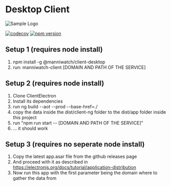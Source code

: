 # Desktop Client

![Sample Logo](https://raw.githubusercontent.com/manniwatch/manniwatch/packages/client-desktop/master/assets/screenshot.png)


[![codecov](https://codecov.io/gh/manniwatch/manniwatch/branch/master/graph/badge.svg?flag=ClientDesktop)](https://codecov.io/gh/manniwatch/manniwatch/tree/master/packages/client-desktop) [![npm version](https://badge.fury.io/js/%40manniwatch%2Fclient-desktop.svg)](https://badge.fury.io/js/%40manniwatch%2Fclient-desktop)

## Setup 1 (requires node install)
1. npm install -g @manniwatch/client-desktop
2. run: manniwatch-client [DOMAIN AND PATH OF THE SERVICE]

## Setup 2 (requires node install)
1. Clone ClientElectron
2. Install its dependencies
3. run ng build --aot --prod --base-href=./
4. copy the data inside the dist/client-ng folder to the dist/app folder inside this project
5. run "npm run start -- [DOMAIN AND PATH OF THE SERVICE]"
6. ... it should work

## Setup 3 (requires no seperate node install)
1. Copy the latest app.asar file from the github releases page
2. And proceed with it as described in https://electronjs.org/docs/tutorial/application-distribution
3. Now run this app with the first parameter being the domain where to gather the data from